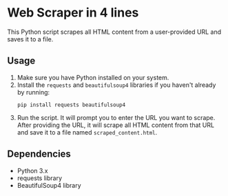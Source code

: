 # Web Scraper in 4 lines

This Python script scrapes all HTML content from a user-provided URL and saves it to a file.

## Usage

1. Make sure you have Python installed on your system.
2. Install the `requests` and `beautifulsoup4` libraries if you haven't already by running:
    ```
    pip install requests beautifulsoup4
    ```
3. Run the script. It will prompt you to enter the URL you want to scrape. After providing the URL, it will scrape all HTML content from that URL and save it to a file named `scraped_content.html`.

## Dependencies

- Python 3.x
- requests library
- BeautifulSoup4 library
